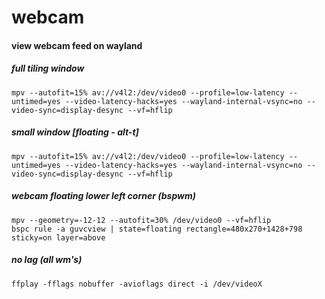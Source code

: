# webcam


#### view webcam feed on wayland

##### full tiling window

    mpv --autofit=15% av://v4l2:/dev/video0 --profile=low-latency --untimed=yes --video-latency-hacks=yes --wayland-internal-vsync=no --video-sync=display-desync --vf=hflip

##### small window [floating - alt-t]

    mpv --autofit=15% av://v4l2:/dev/video0 --profile=low-latency --untimed=yes --video-latency-hacks=yes --wayland-internal-vsync=no --video-sync=display-desync --vf=hflip


##### webcam floating lower left corner (bspwm)

    mpv --geometry=-12-12 --autofit=30% /dev/video0 --vf=hflip
    bspc rule -a guvcview | state=floating rectangle=480x270+1428+798 sticky=on layer=above

##### no lag (all wm's)

    ffplay -fflags nobuffer -avioflags direct -i /dev/videoX

